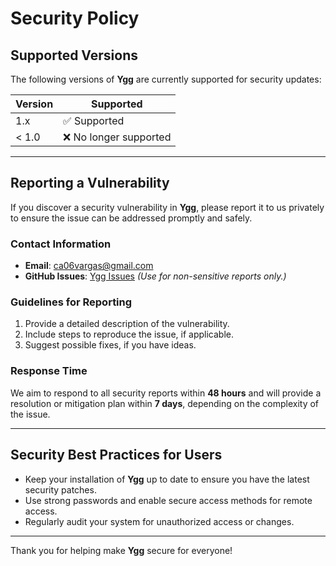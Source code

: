 # Security Policy

## Supported Versions

The following versions of **Ygg** are currently supported for security updates:

| Version | Supported              |
| ------- | ---------------------- |
| 1.x     | ✅ Supported           |
| < 1.0   | ❌ No longer supported |

---

## Reporting a Vulnerability

If you discover a security vulnerability in **Ygg**, please report it to us privately to ensure the issue can be addressed promptly and safely.

### Contact Information

- **Email**: [ca06vargas@gmail.com](mailto:ca06vargas@gmail.com)
- **GitHub Issues**: [Ygg Issues](https://github.com/youruser/ygg/issues) _(Use for non-sensitive reports only.)_

### Guidelines for Reporting

1. Provide a detailed description of the vulnerability.
2. Include steps to reproduce the issue, if applicable.
3. Suggest possible fixes, if you have ideas.

### Response Time

We aim to respond to all security reports within **48 hours** and will provide a resolution or mitigation plan within **7 days**, depending on the complexity of the issue.

---

## Security Best Practices for Users

- Keep your installation of **Ygg** up to date to ensure you have the latest security patches.
- Use strong passwords and enable secure access methods for remote access.
- Regularly audit your system for unauthorized access or changes.

---

Thank you for helping make **Ygg** secure for everyone!
